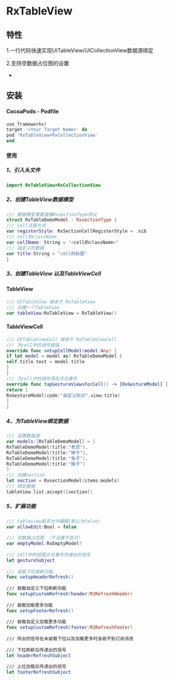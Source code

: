 # RxTableView


## 特性


1.一行代码快速实现UITableView/UICollectionView数据源绑定


2.支持空数据占位图的设置


-


## 安装 


#### CocoaPods - Podfile


```ruby
use_frameworks!
target '<Your Target Name>' do
pod 'RxTableView+RxCollectionView'
end
```


#### 使用
##### 1、引入头文件

```swift
import RxTableView+RxCollectionView
```
##### 2、创建TableView数据模型 
	
```swift 
/// 数据模型需要遵循RxsectionType协议
struct RxTableDemoModel : RxsectionType {
/// cell注册方式
var registerStyle: RxSectionCellRegisterStyle = .nib
/// cell的className
var cellName: String = '<cell的className>'
/// 自定义的数据
var title:String = "cell的标题"
}
```
	

##### 3、创建TableView 以及TableViewCell

#### TableView

```swift
/// UITableView 继承于 RxTableView
/// 创建一个TableView
var tableView:RxTableView = RxTableView()
```

#### TableViewCell

```swift 
/// UITableViewCell 继承于 RxTableViewCell
/// 为cell中的组件赋值
override func setupCellModel(model:Any) {
if let model = model as? RxTableDemoModel {
self.title.text = model.title
}
}
/// 为cell中的组件添加点击事件
override func tapGestureViewsForCell() -> [RxGestureModel] {
return [
RxGestureModel(code:"自定义标识",view:title)
]
}
```

##### 4、为TableView绑定数据

```swift 
/// 设置数据源
var models:[RxTableDemoModel] = [
RxTableDemoModel(title:"老虎"),
RxTableDemoModel(title:"狮子"),
RxTableDemoModel(title:"兔子"),
RxTableDemoModel(title:"猴子")
]
/// 创建section
let section = RxsectionModel(items:models)
/// 绑定数据
tableView.list.accept([section])
```

##### 5、扩展功能

```swift 
/// tableview是否允许编辑(默认为false)
var allowEdit:Bool = false
	
/// 空数据占位图 （不设置不显示）
var emptyModel:RxEmptyModel?
	
/// cell中的视图点击事件传递出的信号
let gestureSubject
	
/// 装载下拉刷新功能
func setupHeaderRefresh()
	
/// 装载自定义下拉刷新功能
func setupCustomRefresh(header:MJRefreshHeader)
	
/// 装载加载更多功能
func setupFooterRefresh()
	
/// 装载自定义加载更多功能
func setupCustomRefresh(footer:MJRefreshFooter)
	
/// 传出的信号在未装载下拉以及加载更多时会收不到订阅消息
	
/// 下拉刷新后传递出的信号
let headerRefreshSubject
	
/// 上拉加载后传递出的信号
let footerRefreshSubject
```


